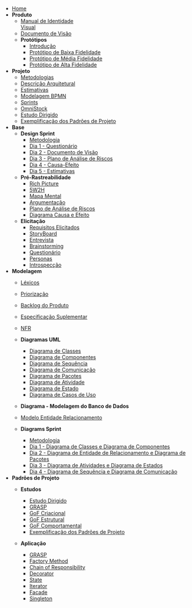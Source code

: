 - [Home](/)
- **Produto**
  - [Manual de Identidade<br> Visual](Product/ManualId.md)
  - [Documento de Visão](Product/DocVisão.md)
  - **Protótipos**
    - [Introdução](Product/Prototipos.md)
    - [Protótipo de Baixa Fidelidade](Product/PrototipoBaixa.md)
    - [Protótipo de Média Fidelidade](Product/PrototipoMedia.md)
    - [Protótipo de Alta Fidelidade](Product/PrototipoAlta.md)
- **Projeto**
  - [Metodologias](Project/Metodologias.md)
  - [Descrição Arquitetural](Modeling/DescricaoArquitetural.md)
  - [Estimativas](Project/Evaluation.md)
  - [Modelagem BPMN](Project/ModelagemBPMN.md)
  - [Sprints](Index/sprintsIndex.md)
  - [OmniStock](Project/Omnistock.md)
  - [Estudo Dirigido](Project/EstudoDirigido.md)
  - [Exemplificação dos Padrões de Projeto](Project/ExemplificacaoPadroesDeProjeto.md)
- **Base**
  - **Design Sprint**
    - [Metodologia](DesignSprint/DesignSprint.md)
    - [Dia 1 - Questionário](DesignSprint/dia1.md)
    - [Dia 2 - Documento de Visão](DesignSprint/dia2.md)
    - [Dia 3 - Plano de Análise de Riscos](DesignSprint/dia3.md)
    - [Dia 4 - Causa-Efeito](DesignSprint/dia4.md)
    - [Dia 5 - Estimativas](DesignSprint/dia5.md)
  - **Pré-Rastreabilidade**
    - [Rich Picture](preTraceability/RichPicture.md)
    - [5W2H](preTraceability/5W2H.md)
    - [Mapa Mental](preTraceability/MapaMental.md)
    - [Argumentação](preTraceability/Argumentacao.md)
    - [Plano de Análise de Riscos](preTraceability/PlanAnaliseRiscos.md)
    - [Diagrama Causa e Efeito](preTraceability/causaEfeito.md)
  - **Elicitação**
    - [Requisitos Elicitados](Elicitation/RequisitosElicitados.md)
    - [StoryBoard](Elicitation/StoryBoard.md)
    - [Entrevista](Elicitation/Entrevista.md)
    - [Brainstorming](Elicitation/Brainstorming.md)
    - [Questionário](Elicitation/Questionario.md)
    - [Personas](Elicitation/Personas.md)
    - [Introspecção](Elicitation/Introspeccao.md)
- **Modelagem**
  - [Léxicos](Modeling/Lexico.md)
  - [Priorização](Modeling/Priorizacao.md)
  - [Backlog do Produto](Modeling/Backlog.md)
  - [Especificação Suplementar](Modeling/EspecificacaoSuplementar.md)   
  - [NFR](Modeling/NFR.md)
  
  - **Diagramas UML**
    - [Diagrama de Classes](Modeling/Diagrams/Classes.md)
    - [Diagrama de Componentes](Modeling/Diagrams/Componentes.md)
    - [Diagrama de Sequência](Modeling/Diagrams/Sequencia.md)
    - [Diagrama de Comunicação](Modeling/Diagrams/Comunicacao.md)
    - [Diagrama de Pacotes](Modeling/Diagrams/Pacotes.md)
    - [Diagrama de Atividade](Modeling/Diagrams/Atividades.md)
    - [Diagrama de Estado](Modeling/Diagrams/Estado.md)
    - [Diagrama de Casos de Uso](Modeling/CasosUso/CasosUso.md)
  -  **Diagrama - Modelagem do Banco de Dados**
    - [Modelo Entidade Relacionamento](Modeling/Diagrams/EntidadeRelacionamento.md)
  - **Diagrams Sprint**
    - [Metodologia](Modeling/Diagrams/Diagrams.md) 
    - [Dia 1 - Diagrama de Classes e Diagrama de Componentes](Modeling/Diagrams/dias/dia1.md)
    - [Dia 2 - Diagrama de Entidade de Relacionamento e Diagrama de Pacotes](Modeling/Diagrams/dias/dia2.md)
    - [Dia 3 - Diagrama de Atividades e Diagrama de Estados](Modeling/Diagrams/dias/dia3.md)
    - [Dia 4 - Diagrama de Sequência e Diagrama de Comunicação](Modeling/Diagrams/dias/dia4.md)
- **Padrões de Projeto** 
  - **Estudos**
    - [Estudo Dirigido](Project/EstudoDirigido.md)
    - [GRASP](Project/Estudos/GRASP.md)
    - [GoF Criacional](Project/Estudos/criacional.md)
    - [GoF Estrutural](Project/Estudos/estrutural.md)
    - [GoF Comportamental](Project/Estudos/comportamental.md)
    - [Exemplificação dos Padrões de Projeto](Project/ExemplificacaoPadroesDeProjeto.md)

  - **Aplicação**
    - [GRASP](DesignPatterns/GRASP.md)
    - [Factory Method](DesignPatterns/FactoryMethod.md)
    - [Chain of Responsibility](DesignPatterns/ChainResponsibility.md)
    - [Decorator](DesignPatterns/Decorator.md)
    - [State](DesignPatterns/State.md)
    - [Iterator](DesignPatterns/Iterator.md)
    - [Facade](DesignPatterns/Facade.md)
    - [Singleton](DesignPatterns/Singleton.md)
    